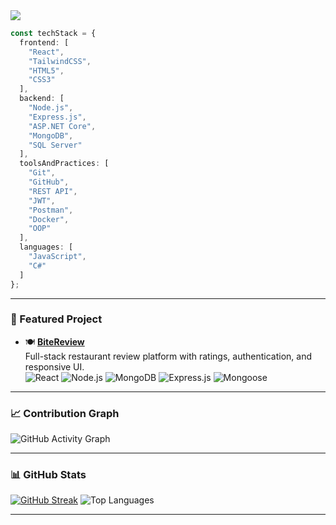 <div align="left">

<!-- Intro Typing -->
<img src="https://readme-typing-svg.demolab.com?font=Fira+Code&weight=500&pause=1000&color=007acc&center=false&vCenter=false&width=480&lines=Hi%2C+I'm+Vladislav+%F0%9F%91%8B;Full+Stack+JavaScript+Developer;MERN+Stack+%7C+React+%7C+Node.js+%7C+MongoDB"/>

```ts
const techStack = {
  frontend: [
    "React",
    "TailwindCSS",
    "HTML5",
    "CSS3"
  ],
  backend: [
    "Node.js",
    "Express.js",
    "ASP.NET Core",
    "MongoDB",
    "SQL Server"
  ],
  toolsAndPractices: [
    "Git",
    "GitHub",
    "REST API",
    "JWT",
    "Postman",
    "Docker",
    "OOP"
  ],
  languages: [
    "JavaScript",
    "C#"
  ]
};
```

</div>

---

### 📌 Featured Project

- 🍽️ [**BiteReview**](https://github.com/VladislavDim/bite-review)  
  Full-stack restaurant review platform with ratings, authentication, and responsive UI.  
  ![React](https://img.shields.io/badge/React-333333?style=flat-square&logo=react&logoColor=white)
  ![Node.js](https://img.shields.io/badge/Node.js-333333?style=flat-square&logo=nodedotjs&logoColor=white)
  ![MongoDB](https://img.shields.io/badge/MongoDB-333333?style=flat-square&logo=mongodb&logoColor=white)
  ![Express.js](https://img.shields.io/badge/Express.js-333333?style=flat-square&logo=express&logoColor=white)
  ![Mongoose](https://img.shields.io/badge/Mongoose-333333?style=flat-square&logo=mongodb&logoColor=white)

---

### 📈 Contribution Graph

![GitHub Activity Graph](https://github-readme-activity-graph.vercel.app/graph?username=VladislavDim&theme=github-compact&hide_border=true)

---

### 📊 GitHub Stats

[![GitHub Streak](https://github-readme-streak-stats.herokuapp.com?user=VladislavDim&theme=dark&hide_border=true)](https://github.com/VladislavDim)
![Top Languages](https://github-readme-stats.vercel.app/api/top-langs/?username=VladislavDim&layout=compact&theme=github_dark&hide_border=true)

---
